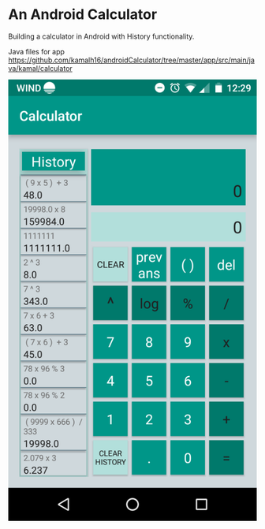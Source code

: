 # An Android Calculator

Building a calculator in Android with History functionality.

Java files for app
https://github.com/kamalh16/androidCalculator/tree/master/app/src/main/java/kamal/calculator

![alt tag](/app/src/main/res/drawable/calculator_screen_shot_jan_25)
